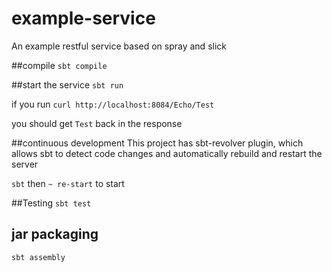 # example-service

An example restful service based on spray and slick
 
##compile
`sbt compile`

##start the service
`sbt run`

if you run
`curl http://localhost:8084/Echo/Test`

you should get `Test` back in the response


##continuous development
This project has sbt-revolver plugin, which allows sbt to detect code changes and automatically rebuild and restart the server

`sbt` then `~ re-start` to start

##Testing
`sbt test`

## jar packaging

`sbt assembly`

